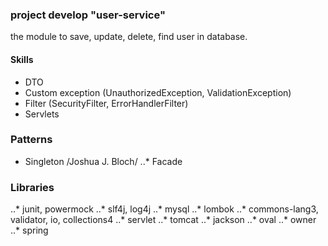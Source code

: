 ### project develop "user-service"

the module to save, update, delete, find user in database.

#### Skills

* DTO
* Custom exception (UnauthorizedException, ValidationException)
* Filter (SecurityFilter, ErrorHandlerFilter)
* Servlets


### Patterns
* Singleton /Joshua J. Bloch/
..* Facade


### Libraries
..* junit, powermock
..* slf4j, log4j
..* mysql
..* lombok
..* commons-lang3, validator, io, collections4
..* servlet
..* tomcat
..* jackson
..* oval
..* owner
..* spring
